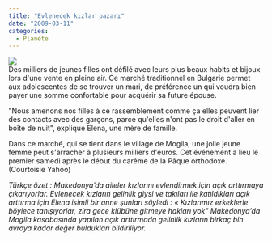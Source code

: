 ```yaml
---
title: "Evlenecek kızlar pazarı"
date: "2009-03-11"
categories: 
  - Planéte
---
```


![](../uploads/image/Mogila1_resize_2.jpg)  
Des milliers de jeunes filles ont défilé avec leurs plus beaux habits et bijoux lors d'une vente en pleine air. Ce marché traditionnel en Bulgarie permet aux adolescentes de se trouver un mari, de préférence un qui voudra bien payer une somme confortable pour acquérir sa future épouse.

"Nous amenons nos filles à ce rassemblement comme ça elles peuvent lier des contacts avec des garçons, parce qu'elles n'ont pas le droit d'aller en boîte de nuit", explique Elena, une mère de famille. 

Dans ce marché, qui se tient dans le village de Mogila, une jolie jeune femme peut s'arracher à plusieurs milliers d'euros. Cet événement a lieu le premier samedi après le début du carême de la Pâque orthodoxe. (Courtoisie Yahoo)

_Türkçe özet : Makedonya’da aileler kızlarını evlendirmek için açık arttırmaya çıkarıyorlar. Evlenecek kızların gelinlik giysi ve takıları ile katıldıkları açık arttırma için Elena isimli bir anne şunları söyledi : « Kızlarımız erkeklerle böylece tanışıyorlar, zira gece klübüne gitmeye hakları yok"_ _Makedonya’da Mogila kasabasında yapılan açık arttırmada gelinlik kızların birkaç bin avroya kadar değer buldukları bildiriliyor._
